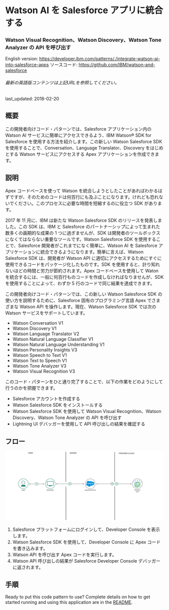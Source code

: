 # Watson AI を Salesforce アプリに統合する

### Watson Visual Recognition、Watson Discovery、Watson Tone Analyzer の API を呼び出す

English version: https://developer.ibm.com/patterns/./integrate-watson-ai-into-salesforce-apps
  ソースコード: https://github.com/IBM/watson-and-salesforce

###### 最新の英語版コンテンツは上記URLを参照してください。
last_updated: 2018-02-20

 ## 概要

この開発者向けコード・パターンでは、Salesforce アプリケーション内の Watson AI サービスに簡単にアクセスできるよう、IBM Watson® SDK for Salesforce を使用する方法を紹介します。この新しい Watson Salesforce SDK を使用することで、Conversation、Language Translator、Discovery をはじめとする Watson サービスにアクセスする Apex アプリケーションを作成できます。

## 説明

Apex コードベースを使って Watson を統合しようとしたことがあればわかるはずですが、そのためのコードは何百行にも及ぶことになります。けれども恐れないでください。このプロセスに必要な時間を短縮するのに役立つ SDK があります。

2017 年 11 月に、IBM は新たな Watson Salesforce SDK のリリースを発表しました。この SDK は、IBM と Salesforce のパートナーシップによって生まれた数多くの画期的な成果の 1 つに過ぎませんが、SDK は開発者のツールボックスになくてはならない重要なツールです。Watson Salesforce SDK を使用することで、Salesforce 開発者がこれまでになく簡単に、Watson AI を Salesforce アプリケーションに統合できるようになります。簡単に言えば、Watson Salesforce SDK は、開発者が Watson API に適切にアクセスするためにすぐに使用できるコードをパッケージ化したものです。SDK を使用すると、計り知れないほどの時間と労力が節約されます。Apex コードベースを使用して Waton を統合するには、一般に何百行ものコードを作成しなければなりませんが、SDK を使用することによって、わずか 5 行のコードで同じ結果を達成できます。

この開発者向けコード・パターンでは、この新しい Watson Salesforce SDK の使い方を説明するために、Salesforce 固有のプログラミング言語 Apex でさまざまな Watson API を操作します。現在、Watson Salesforce SDK では次の Watson サービスをサポートしています。

* Watson Conversation V1
* Watson Discovery V1
* Watson Language Translator V2
* Watson Natural Language Classifier V1
* Watson Natural Language Understanding V1
* Watson Personality Insights V3
* Watson Speech to Text V1
* Watson Text to Speech V1
* Watson Tone Analyzer V3
* Watson Visual Recognition V3

このコード・パターンをひと通り完了することで、以下の作業をどのようにして行うのかを把握できます。

* Salesforce アカウントを作成する
* Watson Salesforce SDK をインストールする
* Watson Salesforce SDK を使用して Watson Visual Recognition、Watson Discovery、Watson Tone Analyzer の API を呼び出す
* Lightning UI デバッガーを使用して API 呼び出しの結果を確認する

## フロー

![フロー](./images/integrating-watson-with-salesforce-apex-arch-flow-1.png)

1. Salesforce プラットフォームにログインして、Developer Console を表示します。
1. Watson Salesforce SDK を使用して、Developer Console に Apex コードを書き込みます。
1. Watson API を呼び出す Apex コードを実行します。
1. Watson API 呼び出しの結果が Salesforce Developer Console デバッガーに返されます。

## 手順

Ready to put this code pattern to use? Complete details on how to get started running and using this application are in the [README](https://github.com/IBM/watson-and-salesforce/blob/master/README.md).
